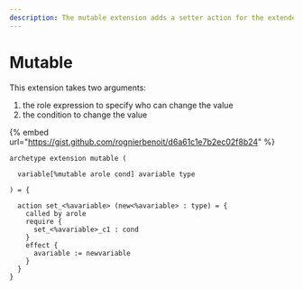 ```yaml
---
description: The mutable extension adds a setter action for the extended variable.
---
```


# Mutable

This extension takes two arguments:

1. the role expression to specify who can change the value
2. the condition to change the value

{% embed url="https://gist.github.com/rognierbenoit/d6a61c1e7b2ec02f8b24" %}



```text
archetype extension mutable (

  variable[%mutable arole cond] avariable type

) = {

  action set_<%avariable> (new<%avariable> : type) = {
    called by arole
    require {
      set_<%avariable>_c1 : cond
    }
    effect {
      avariable := newvariable
    }
  }
}
```



